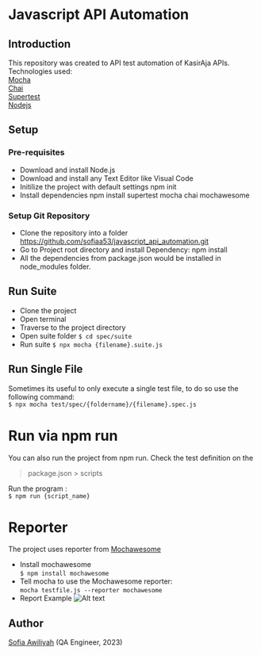 # Javascript API Automation

## Introduction
This repository was created to API test automation of 
KasirAja APIs.
<br/> Technologies used:
<br/> [Mocha](https://www.npmjs.com/package/mocha)
<br/> [Chai](https://www.npmjs.com/package/chai)
<br/> [Supertest](https://www.npmjs.com/package/supertest)
<br/> [Nodejs](https://docs.npmjs.com/downloading-and-installing-node-js-and-npm)

## Setup
### Pre-requisites
- Download and install Node.js
- Download and install any Text Editor like Visual Code
- Initilize the project with default settings npm init
- Install dependencies npm install supertest mocha chai mochawesome

### Setup Git Repository
- Clone the repository into a folder https://github.com/sofiaa53/javascript_api_automation.git
- Go to Project root directory and install Dependency: npm install
- All the dependencies from package.json would be installed in node_modules folder.

## Run Suite
- Clone the project
- Open terminal
- Traverse to the project directory
- Open suite folder ```$ cd spec/suite```
- Run suite ```$ npx mocha {filename}.suite.js```

## Run Single File
Sometimes its useful to only execute a single test file, to do so use the following command: <br/>
```$ npx mocha test/spec/{foldername}/{filename}.spec.js```

# Run via npm run
You can also run the project from npm run. Check the test definition on the 
> package.json > scripts </br>

Run the program : </br>
```$ npm run {script_name}```

# Reporter
The project uses reporter from [Mochawesome](https://www.npmjs.com/package/mochawesome)
- Install mochawesome <br>```$ npm install mochawesome```
- Tell mocha to use the Mochawesome reporter: <br>```mocha testfile.js --reporter mochawesome```
- Report Example ![Alt text](image.png)
## Author 
[Sofia Awiliyah](https://www.linkedin.com/in/sofia-awiliyah-365206192/) (QA Engineer, 2023)